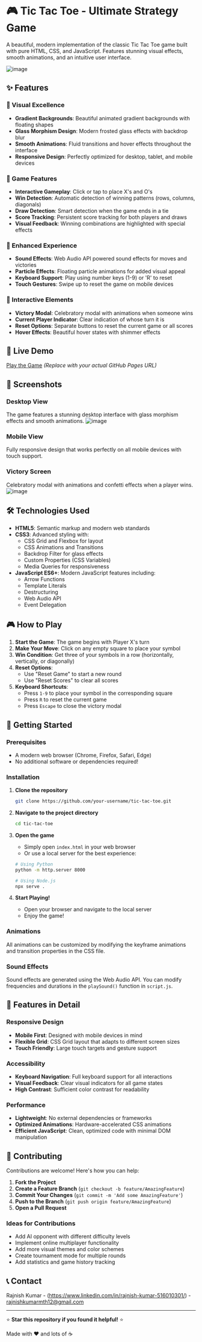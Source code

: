 # 🎮 Tic Tac Toe - Ultimate Strategy Game

A beautiful, modern implementation of the classic Tic Tac Toe game built with pure HTML, CSS, and JavaScript. Features stunning visual effects, smooth animations, and an intuitive user interface.

![image](https://github.com/user-attachments/assets/f5fbcfd8-15f8-4d1f-a72a-6082183a69ca)

## ✨ Features

### 🎨 Visual Excellence
- **Gradient Backgrounds**: Beautiful animated gradient backgrounds with floating shapes
- **Glass Morphism Design**: Modern frosted glass effects with backdrop blur
- **Smooth Animations**: Fluid transitions and hover effects throughout the interface
- **Responsive Design**: Perfectly optimized for desktop, tablet, and mobile devices

### 🎯 Game Features
- **Interactive Gameplay**: Click or tap to place X's and O's
- **Win Detection**: Automatic detection of winning patterns (rows, columns, diagonals)
- **Draw Detection**: Smart detection when the game ends in a tie
- **Score Tracking**: Persistent score tracking for both players and draws
- **Visual Feedback**: Winning combinations are highlighted with special effects

### 🎵 Enhanced Experience
- **Sound Effects**: Web Audio API powered sound effects for moves and victories
- **Particle Effects**: Floating particle animations for added visual appeal
- **Keyboard Support**: Play using number keys (1-9) or 'R' to reset
- **Touch Gestures**: Swipe up to reset the game on mobile devices

### 🎪 Interactive Elements
- **Victory Modal**: Celebratory modal with animations when someone wins
- **Current Player Indicator**: Clear indication of whose turn it is
- **Reset Options**: Separate buttons to reset the current game or all scores
- **Hover Effects**: Beautiful hover states with shimmer effects

## 🚀 Live Demo

[Play the Game](https://your-username.github.io/tic-tac-toe) *(Replace with your actual GitHub Pages URL)*

## 📱 Screenshots

### Desktop View
The game features a stunning desktop interface with glass morphism effects and smooth animations.
![image](https://github.com/user-attachments/assets/9739ad36-01cd-461f-a6cd-5460653682f7)


### Mobile View
Fully responsive design that works perfectly on all mobile devices with touch support.

### Victory Screen
Celebratory modal with animations and confetti effects when a player wins.
![image](https://github.com/user-attachments/assets/321d531d-0619-4ae7-8a31-865f3bed8cf7)




## 🛠️ Technologies Used

- **HTML5**: Semantic markup and modern web standards
- **CSS3**: Advanced styling with:
  - CSS Grid and Flexbox for layout
  - CSS Animations and Transitions
  - Backdrop Filter for glass effects
  - Custom Properties (CSS Variables)
  - Media Queries for responsiveness
- **JavaScript ES6+**: Modern JavaScript features including:
  - Arrow Functions
  - Template Literals
  - Destructuring
  - Web Audio API
  - Event Delegation

## 🎮 How to Play

1. **Start the Game**: The game begins with Player X's turn
2. **Make Your Move**: Click on any empty square to place your symbol
3. **Win Condition**: Get three of your symbols in a row (horizontally, vertically, or diagonally)
4. **Reset Options**: 
   - Use "Reset Game" to start a new round
   - Use "Reset Scores" to clear all scores
5. **Keyboard Shortcuts**:
   - Press `1-9` to place your symbol in the corresponding square
   - Press `R` to reset the current game
   - Press `Escape` to close the victory modal

## 🚀 Getting Started

### Prerequisites
- A modern web browser (Chrome, Firefox, Safari, Edge)
- No additional software or dependencies required!

### Installation

1. **Clone the repository**
   ```bash
   git clone https://github.com/your-username/tic-tac-toe.git
   ```

2. **Navigate to the project directory**
   ```bash
   cd tic-tac-toe
   ```

3. **Open the game**
   - Simply open `index.html` in your web browser
   - Or use a local server for the best experience:
   ```bash
   # Using Python
   python -m http.server 8000
   
   # Using Node.js
   npx serve .
   ```

4. **Start Playing!**
   - Open your browser and navigate to the local server
   - Enjoy the game!

### Animations
All animations can be customized by modifying the keyframe animations and transition properties in the CSS file.

### Sound Effects
Sound effects are generated using the Web Audio API. You can modify frequencies and durations in the `playSound()` function in `script.js`.

## 🌟 Features in Detail

### Responsive Design
- **Mobile First**: Designed with mobile devices in mind
- **Flexible Grid**: CSS Grid layout that adapts to different screen sizes
- **Touch Friendly**: Large touch targets and gesture support

### Accessibility
- **Keyboard Navigation**: Full keyboard support for all interactions
- **Visual Feedback**: Clear visual indicators for all game states
- **High Contrast**: Sufficient color contrast for readability

### Performance
- **Lightweight**: No external dependencies or frameworks
- **Optimized Animations**: Hardware-accelerated CSS animations
- **Efficient JavaScript**: Clean, optimized code with minimal DOM manipulation

## 🤝 Contributing

Contributions are welcome! Here's how you can help:

1. **Fork the Project**
2. **Create a Feature Branch** (`git checkout -b feature/AmazingFeature`)
3. **Commit Your Changes** (`git commit -m 'Add some AmazingFeature'`)
4. **Push to the Branch** (`git push origin feature/AmazingFeature`)
5. **Open a Pull Request**

### Ideas for Contributions
- Add AI opponent with different difficulty levels
- Implement online multiplayer functionality
- Add more visual themes and color schemes
- Create tournament mode for multiple rounds
- Add statistics and game history tracking


## 📞 Contact

Rajnish Kumar - (https://www.linkedin.com/in/rajnish-kumar-516010301/) - rajnishkumarmth12@gmail.com

---

⭐ **Star this repository if you found it helpful!** ⭐

Made with ❤️ and lots of ☕
